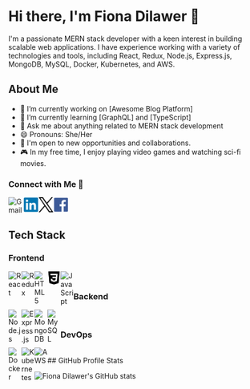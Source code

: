 # Hi there, I'm Fiona Dilawer 👋

I'm a passionate MERN stack developer with a keen interest in building scalable web applications. I have experience working with a variety of technologies and tools, including React, Redux, Node.js, Express.js, MongoDB, MySQL, Docker, Kubernetes, and AWS.

## About Me

- 🔭 I’m currently working on [Awesome Blog Platform]
- 🌱 I’m currently learning [GraphQL] and [TypeScript]
- 💬 Ask me about anything related to MERN stack development
- 😄 Pronouns: She/Her
- 💼 I'm open to new opportunities and collaborations.
- 🎮 In my free time, I enjoy playing video games and watching sci-fi movies.

### Connect with Me 🤝

[<img align="left" alt="Gmail" width="30px" src="https://img.icons8.com/fluent/48/000000/gmail.png" />][email]
[<img align="left" alt="LinkedIn" width="30px" src="https://raw.githubusercontent.com/devicons/devicon/master/icons/linkedin/linkedin-original.svg" />][linkedin]
[<img align="left" alt="Twitter" width="30px" src="https://raw.githubusercontent.com/devicons/devicon/master/icons/twitter/twitter-original.svg" />][twitter]
[<img align="left" alt="Facebook" width="30px" src="https://raw.githubusercontent.com/devicons/devicon/master/icons/facebook/facebook-original.svg" />][facebook]

<br />
<br />

<!-- Links to your social media accounts -->
[github]: https://github.com/fionadilawer/
[linkedin]: https://www.linkedin.com/in/fionadilawer/
[twitter]: https://twitter.com/fionadilawer
[instagram]: https://www.instagram.com/fionadilawer/
[facebook]: https://www.facebook.com/fionadilawer/
[email]: mailto:fionadilawer@example.com

## Tech Stack

### Frontend

[<img align="left" alt="React" width="26px" src="https://raw.githubusercontent.com/simple-icons/simple-icons/develop/icons/react.svg" />][react]
[<img align="left" alt="Redux" width="26px" src="https://raw.githubusercontent.com/simple-icons/simple-icons/develop/icons/redux.svg" />][redux]
[<img align="left" alt="HTML5" width="26px" src="https://raw.githubusercontent.com/simple-icons/simple-icons/develop/icons/html5.svg" />][html]
[<img align="left" alt="CSS3" width="26px" src="https://raw.githubusercontent.com/simple-icons/simple-icons/develop/icons/css3.svg" />][css]
[<img align="left" alt="JavaScript" width="26px" src="https://raw.githubusercontent.com/simple-icons/simple-icons/develop/icons/javascript.svg" />][javascript]

<br />

### Backend

[<img align="left" alt="Node.js" width="26px" src="https://raw.githubusercontent.com/rahulbanerjee26/githubAboutMeGenerator/main/icons/nodejs.svg" />][nodejs]
[<img align="left" alt="Express.js" width="26px" src="https://raw.githubusercontent.com/rahulbanerjee26/githubAboutMeGenerator/main/icons/express.svg" />][express]
[<img align="left" alt="MongoDB" width="26px" src="https://raw.githubusercontent.com/rahulbanerjee26/githubAboutMeGenerator/main/icons/mongodb.svg" />][mongodb]
[<img align="left" alt="MySQL" width="26px" src="https://raw.githubusercontent.com/rahulbanerjee26/githubAboutMeGenerator/main/icons/mysql.svg" />][mysql]

<br />

### DevOps

[<img align="left" alt="Docker" width="26px" src="https://raw.githubusercontent.com/rahulbanerjee26/githubAboutMeGenerator/main/icons/docker.svg" />][docker]
[<img align="left" alt="Kubernetes" width="26px" src="https://raw.githubusercontent.com/rahulbanerjee26/githubAboutMeGenerator/main/icons/kubernetes.svg" />][kubernetes]
[<img align="left" alt="AWS" width="26px" src="https://raw.githubusercontent.com/rahulbanerjee26/githubAboutMeGenerator/main/icons/aws.svg" />][aws]

<br />
## GitHub Profile Stats

![Fiona Dilawer's GitHub stats](https://github-readme-stats.vercel.app/api?username=fionadilawer&show_icons=true&theme=radical)

[linkedin]: https://www.linkedin.com/in/fionadilawer/
[twitter]: https://twitter.com/fionadilawer
[email]: mailto:fionadilawer@example.com
[website]: https://fionadilawer.com
[react]: https://reactjs.org/
[redux]: https://redux.js.org/
[html]: https://developer.mozilla.org/en-US/docs/Web/HTML
[css]: https://developer.mozilla.org/en-US/docs/Web/CSS
[javascript]: https://developer.mozilla.org/en-US/docs/Web/JavaScript
[nodejs]: https://nodejs.org/
[express]: https://expressjs.com/
[mongodb]: https://www.mongodb.com/
[mysql]: https://www.mysql.com/
[docker]: https://www.docker.com/
[kubernetes]: https://kubernetes.io/
[aws]: https://aws.amazon.com/
